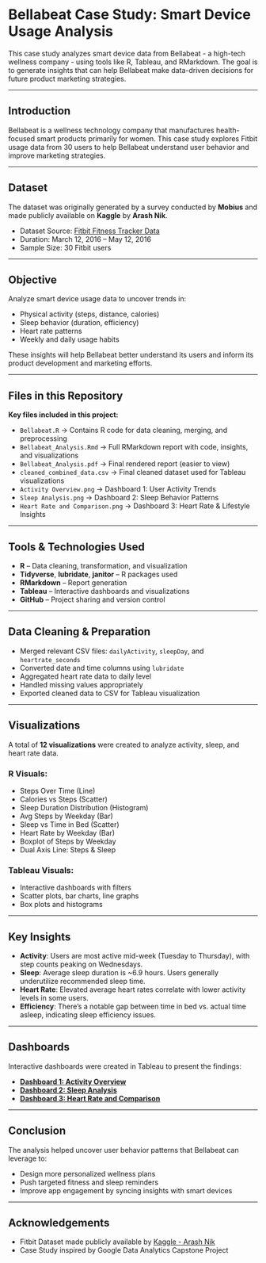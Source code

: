 # Bellabeat Case Study: Smart Device Usage Analysis

This case study analyzes smart device data from Bellabeat - a high-tech wellness company - using tools like R, Tableau, and RMarkdown.
The goal is to generate insights that can help Bellabeat make data-driven decisions for future product marketing strategies.

---

## **Introduction**

Bellabeat is a wellness technology company that manufactures health-focused smart products primarily for women. This case study explores Fitbit usage data from 30 users to help Bellabeat understand user behavior and improve marketing strategies.

---

## **Dataset**

The dataset was originally generated by a survey conducted by **Mobius** and made publicly available on **Kaggle** by **Arash Nik**.

- Dataset Source: [Fitbit Fitness Tracker Data](https://www.kaggle.com/arashnic/fitbit)
- Duration: March 12, 2016 – May 12, 2016
- Sample Size: 30 Fitbit users

---

## **Objective**

Analyze smart device usage data to uncover trends in:

- Physical activity (steps, distance, calories)
- Sleep behavior (duration, efficiency)
- Heart rate patterns
- Weekly and daily usage habits

These insights will help Bellabeat better understand its users and inform its product development and marketing efforts.

---

## **Files in this Repository**
**Key files included in this project:**
- `Bellabeat.R` → Contains R code for data cleaning, merging, and preprocessing
- `Bellabeat_Analysis.Rmd` → Full RMarkdown report with code, insights, and visualizations
- `Bellabeat_Analysis.pdf` → Final rendered report (easier to view)
- `cleaned_combined_data.csv` → Final cleaned dataset used for Tableau visualizations
- `Activity Overview.png` → Dashboard 1: User Activity Trends
- `Sleep Analysis.png` → Dashboard 2: Sleep Behavior Patterns
- `Heart Rate and Comparison.png` → Dashboard 3: Heart Rate & Lifestyle Insights

---

## **Tools & Technologies Used**

- **R** – Data cleaning, transformation, and visualization
- **Tidyverse**, **lubridate**, **janitor** – R packages used
- **RMarkdown** – Report generation
- **Tableau** – Interactive dashboards and visualizations
- **GitHub** – Project sharing and version control

---

## **Data Cleaning & Preparation**

- Merged relevant CSV files: `dailyActivity`, `sleepDay`, and `heartrate_seconds`
- Converted date and time columns using `lubridate`
- Aggregated heart rate data to daily level
- Handled missing values appropriately
- Exported cleaned data to CSV for Tableau visualization

---

## **Visualizations**

A total of **12 visualizations** were created to analyze activity, sleep, and heart rate data.

### R Visuals:
- Steps Over Time (Line)
- Calories vs Steps (Scatter)
- Sleep Duration Distribution (Histogram)
- Avg Steps by Weekday (Bar)
- Sleep vs Time in Bed (Scatter)
- Heart Rate by Weekday (Bar)
- Boxplot of Steps by Weekday
- Dual Axis Line: Steps & Sleep

### Tableau Visuals:
- Interactive dashboards with filters
- Scatter plots, bar charts, line graphs
- Box plots and histograms

---

## **Key Insights**

- **Activity**: Users are most active mid-week (Tuesday to Thursday), with step counts peaking on Wednesdays.
- **Sleep**: Average sleep duration is ~6.9 hours. Users generally underutilize recommended sleep time.
- **Heart Rate**: Elevated average heart rates correlate with lower activity levels in some users.
- **Efficiency**: There’s a notable gap between time in bed vs. actual time asleep, indicating sleep efficiency issues.

---

## **Dashboards**

Interactive dashboards were created in Tableau to present the findings:

- **[Dashboard 1: Activity Overview](https://public.tableau.com/views/BellabeatAnalysis_17449580469280/ActivityOverview?:language=en-GB&:sid=&:redirect=auth&:display_count=n&:origin=viz_share_link)**  
- **[Dashboard 2: Sleep Analysis](https://public.tableau.com/views/BellabeatAnalysis_17449580469280/SleepAnalysis?:language=en-GB&:sid=&:redirect=auth&:display_count=n&:origin=viz_share_link)**
- **[Dashboard 3: Heart Rate and Comparison](https://public.tableau.com/views/BellabeatAnalysis_17449580469280/HeartRateandComparison?:language=en-GB&:sid=&:redirect=auth&:display_count=n&:origin=viz_share_link)**

---

## **Conclusion**

The analysis helped uncover user behavior patterns that Bellabeat can leverage to:

- Design more personalized wellness plans
- Push targeted fitness and sleep reminders
- Improve app engagement by syncing insights with smart devices

---

## **Acknowledgements**

- Fitbit Dataset made publicly available by [Kaggle - Arash Nik](https://www.kaggle.com/arashnic)
- Case Study inspired by Google Data Analytics Capstone Project
